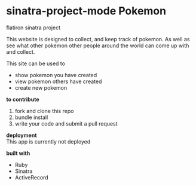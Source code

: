# sinatra-project-mode Pokemon
flatiron sinatra project 

This website is designed to collect, and keep track of pokemon. As well as see what other pokemon other people around the world can come up with and collect.

This site can be used to 
* show pokemon you have created
* view pokemon others have created
* create new pokemon

**to contribute**
1. fork and clone this repo 
2. bundle install
3. write your code and submit a pull request

**deployment**  
This app is currently not deployed

**built with**  
* Ruby
* Sinatra
* ActiveRecord